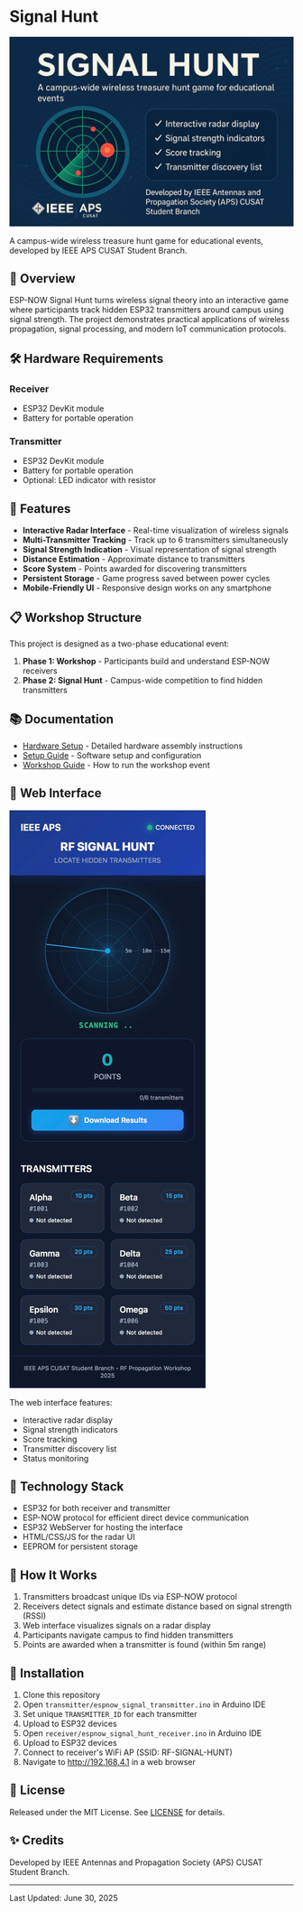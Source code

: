 #  Signal Hunt

![Signal Hunt Banner](images/banner.jpeg)

A campus-wide wireless treasure hunt game for educational events, developed by IEEE APS CUSAT Student Branch.

## 🎯 Overview

ESP-NOW Signal Hunt turns wireless signal theory into an interactive game where participants track hidden ESP32 transmitters around campus using signal strength. The project demonstrates practical applications of wireless propagation, signal processing, and modern IoT communication protocols.

## 🛠️ Hardware Requirements

### Receiver
- ESP32 DevKit module
- Battery for portable operation

### Transmitter
- ESP32 DevKit module
- Battery for portable operation
- Optional: LED indicator with resistor

## 🚀 Features

- **Interactive Radar Interface** - Real-time visualization of wireless signals
- **Multi-Transmitter Tracking** - Track up to 6 transmitters simultaneously
- **Signal Strength Indication** - Visual representation of signal strength
- **Distance Estimation** - Approximate distance to transmitters
- **Score System** - Points awarded for discovering transmitters
- **Persistent Storage** - Game progress saved between power cycles
- **Mobile-Friendly UI** - Responsive design works on any smartphone

## 📋 Workshop Structure

This project is designed as a two-phase educational event:

1. **Phase 1: Workshop** - Participants build and understand ESP-NOW receivers
2. **Phase 2: Signal Hunt** - Campus-wide competition to find hidden transmitters

## 📚 Documentation

- [Hardware Setup](docs/HARDWARE.md) - Detailed hardware assembly instructions
- [Setup Guide](docs/SETUP_GUIDE.md) - Software setup and configuration
- [Workshop Guide](docs/WORKSHOP.md) - How to run the workshop event

## 📱 Web Interface

![Signal Hunt Interface](images/interface.jpeg)

The web interface features:
- Interactive radar display
- Signal strength indicators
- Score tracking
- Transmitter discovery list
- Status monitoring

## 📡 Technology Stack

- ESP32 for both receiver and transmitter
- ESP-NOW protocol for efficient direct device communication
- ESP32 WebServer for hosting the interface
- HTML/CSS/JS for the radar UI
- EEPROM for persistent storage

## 🔄 How It Works

1. Transmitters broadcast unique IDs via ESP-NOW protocol
2. Receivers detect signals and estimate distance based on signal strength (RSSI)
3. Web interface visualizes signals on a radar display
4. Participants navigate campus to find hidden transmitters
5. Points are awarded when a transmitter is found (within 5m range)

## 🔧 Installation

1. Clone this repository
2. Open `transmitter/espnow_signal_transmitter.ino` in Arduino IDE
3. Set unique `TRANSMITTER_ID` for each transmitter
4. Upload to ESP32 devices
5. Open `receiver/espnow_signal_hunt_receiver.ino` in Arduino IDE
6. Upload to ESP32 devices
7. Connect to receiver's WiFi AP (SSID: RF-SIGNAL-HUNT)
8. Navigate to http://192.168.4.1 in a web browser

## 📄 License

Released under the MIT License. See [LICENSE](LICENSE) for details.

## ✨ Credits

Developed by IEEE Antennas and Propagation Society (APS) CUSAT Student Branch.

---

Last Updated: June 30, 2025
